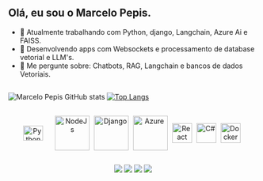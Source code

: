 ## Olá, eu sou o Marcelo Pepis.

- 🔭 Atualmente trabalhando com Python, django, Langchain, Azure Ai e FAISS.
- 🌱 Desenvolvendo apps com Websockets e processamento de database vetorial e LLM's.
- 💬 Me pergunte sobre: Chatbots, RAG, Langchain e bancos de dados Vetoriais.

##

![Marcelo Pepis GitHub stats](https://github-readme-stats.vercel.app/api?username=marcelopepis&show_icons=true&theme=radical)        [![Top Langs](https://github-readme-stats.vercel.app/api/top-langs/?username=marcelopepis&layout=compact&theme=radical)](https://github.com/marcelopepis/github-readme-stats)

##
<div style="display: block;">
  <p align="center">
  <img align="center" style="padding-right:20px;" alt="Python" height="30" width="40" src="https://cdn.jsdelivr.net/gh/devicons/devicon/icons/python/python-original.svg">
  <img align="center" style="padding-right:5px;" alt="NodeJs" height="70" width="70" src="https://cdn.jsdelivr.net/gh/devicons/devicon/icons/nodejs/nodejs-original-wordmark.svg">
  <img align="center" style="padding-right:5px;" alt="Django" height="70" width="70" src="https://cdn.jsdelivr.net/gh/devicons/devicon/icons/django/django-plain-wordmark.svg">
  <img align="center" style="padding-right:5px;" alt="Azure" height="70" width="70" src="https://cdn.jsdelivr.net/gh/devicons/devicon/icons/azure/azure-original-wordmark.svg">
    <img align="center" style="padding-right:5px;" alt="React" height="40" width="40" src="https://cdn.jsdelivr.net/gh/devicons/devicon/icons/react/react-original.svg">
  <img align="center" style="padding-right:5px;" alt="C#" height="40" width="40" src="https://cdn.jsdelivr.net/gh/devicons/devicon/icons/csharp/csharp-plain.svg">
  <img align="center" style="padding-right:5px;" alt="Docker" height="40" width="40" src="https://cdn.jsdelivr.net/gh/devicons/devicon/icons/docker/docker-plain.svg">
  </p>
</div>

##
<p align="center">
  <a href = "mailto:marcelo_pepis@outlook.com"><img src="https://img.shields.io/badge/Microsoft_Outlook-0078D4?style=for-the-   badge&logo=microsoft-outlook&logoColor=white" target="_blank"></a>
  <a href = "https://www.instagram.com/marcelo_pepis/"><img src="https://img.shields.io/badge/Instagram-E4405F?style=for-the-badge&logo=instagram&logoColor=white" target="_blank"></a>
   <a href = "https://www.linkedin.com/in/marcelo-de-paula-pepis-56a4b0143/"><img src="https://img.shields.io/badge/LinkedIn-0077B5?style=for-the-badge&logo=linkedin&logoColor=white"></a>
   <a href = "https://medium.com/@marcelo-pepis"><img src="https://img.shields.io/badge/Medium-12100E?style=for-the-badge&logo=medium&logoColor=white"></a>
</p>
